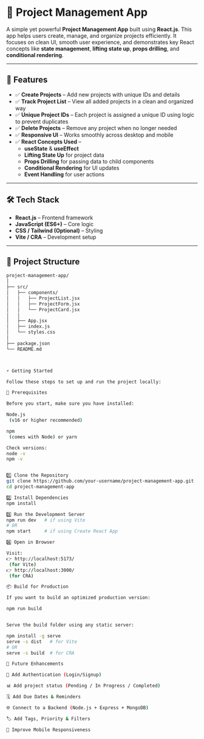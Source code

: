 # 📌 Project Management App  

A simple yet powerful **Project Management App** built using **React.js**. This app helps users create, manage, and organize projects efficiently. It focuses on clean UI, smooth user experience, and demonstrates key React concepts like **state management**, **lifting state up**, **props drilling**, and **conditional rendering**.  

---

## 🚀 Features  

- ✅ **Create Projects** – Add new projects with unique IDs and details  
- ✅ **Track Project List** – View all added projects in a clean and organized way  
- ✅ **Unique Project IDs** – Each project is assigned a unique ID using logic to prevent duplicates  
- ✅ **Delete Projects** – Remove any project when no longer needed  
- ✅ **Responsive UI** – Works smoothly across desktop and mobile  
- ✅ **React Concepts Used** –  
  - **useState** & **useEffect**  
  - **Lifting State Up** for project data  
  - **Props Drilling** for passing data to child components  
  - **Conditional Rendering** for UI updates  
  - **Event Handling** for user actions  

---

## 🛠️ Tech Stack  

- **React.js** – Frontend framework  
- **JavaScript (ES6+)** – Core logic  
- **CSS / Tailwind (Optional)** – Styling  
- **Vite / CRA** – Development setup  

---

## 📂 Project Structure  

```bash
project-management-app/
│
├── src/
│   ├── components/
│   │   ├── ProjectList.jsx
│   │   ├── ProjectForm.jsx
│   │   └── ProjectCard.jsx
│   │
│   ├── App.jsx
│   ├── index.js
│   └── styles.css
│
├── package.json
└── README.md



⚡ Getting Started

Follow these steps to set up and run the project locally:

🔑 Prerequisites

Before you start, make sure you have installed:

Node.js
 (v16 or higher recommended)

npm
 (comes with Node) or yarn

Check versions:
node -v
npm -v


1️⃣ Clone the Repository
git clone https://github.com/your-username/project-management-app.git
cd project-management-app

2️⃣ Install Dependencies
npm install

3️⃣ Run the Development Server
npm run dev   # if using Vite
# OR
npm start     # if using Create React App

4️⃣ Open in Browser

Visit:
👉 http://localhost:5173/
 (for Vite)
👉 http://localhost:3000/
 (for CRA)

📦 Build for Production

If you want to build an optimized production version:

npm run build


Serve the build folder using any static server:

npm install -g serve
serve -s dist   # for Vite
# OR
serve -s build  # for CRA

🎯 Future Enhancements

🔐 Add Authentication (Login/Signup)

📊 Add project status (Pending / In Progress / Completed)

🗓️ Add Due Dates & Reminders

🌐 Connect to a Backend (Node.js + Express + MongoDB)

🏷️ Add Tags, Priority & Filters

📱 Improve Mobile Responsiveness
